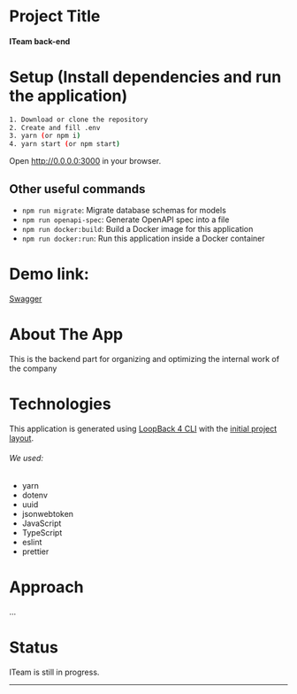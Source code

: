 # Project Title

#### ITeam back-end

# Setup (Install dependencies and run the application)

```sh
1. Download or clone the repository
2. Create and fill .env
3. yarn (or npm i)
4. yarn start (or npm start)
```

Open http://0.0.0.0:3000 in your browser.

## Other useful commands

-   `npm run migrate`: Migrate database schemas for models
-   `npm run openapi-spec`: Generate OpenAPI spec into a file
-   `npm run docker:build`: Build a Docker image for this application
-   `npm run docker:run`: Run this application inside a Docker container


# Demo link:

[Swagger](#)

# About The App

This is the backend part for organizing and optimizing the internal work of the company

# Technologies

This application is generated using [LoopBack 4 CLI](https://loopback.io/doc/en/lb4/Command-line-interface.html) with the
[initial project layout](https://loopback.io/doc/en/lb4/Loopback-application-layout.html).

###### We used:
-   yarn
-   dotenv
-   uuid
-   jsonwebtoken
-   JavaScript
-   TypeScript
-   eslint
-   prettier

# Approach

...

# Status

ITeam is still in progress.

---
